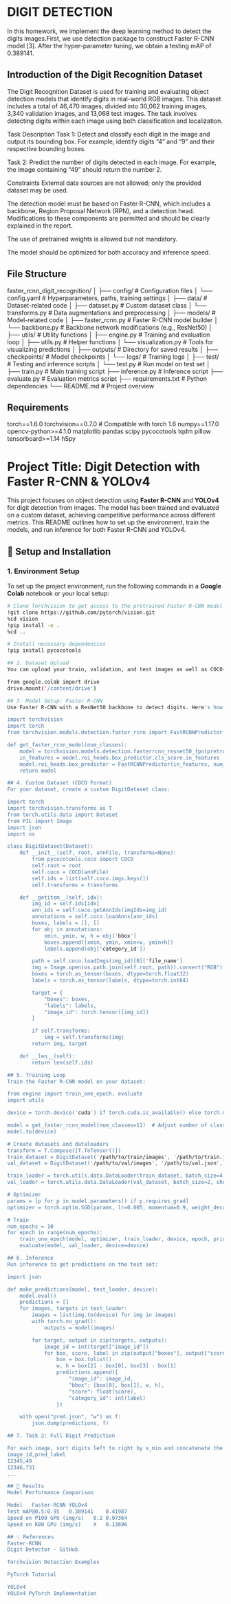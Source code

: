 # DIGIT DETECTION


In this homework, we implement the deep learning method to detect the digits images.First, we use detection package to construct Faster R-CNN model [3]. After the hyper-parameter tuning, we obtain a testing mAP of 0.389141.


##  Introduction of the Digit Recognition Dataset
The Digit Recognition Dataset is used for training and evaluating object detection models that identify digits in real-world RGB images. This dataset includes a total of 46,470 images, divided into 30,062 training images, 3,340 validation images, and 13,068 test images. The task involves detecting digits within each image using both classification and localization.

Task Description
Task 1: Detect and classify each digit in the image and output its bounding box. For example, identify digits “4” and “9” and their respective bounding boxes.

Task 2: Predict the number of digits detected in each image. For example, the image containing “49” should return the number 2.

Constraints
External data sources are not allowed; only the provided dataset may be used.

The detection model must be based on Faster R-CNN, which includes a backbone, Region Proposal Network (RPN), and a detection head. Modifications to these components are permitted and should be clearly explained in the report.

The use of pretrained weights is allowed but not mandatory.

The model should be optimized for both accuracy and inference speed.

## File Structure
faster_rcnn_digit_recognition/
│
├── config/                        # Configuration files
│   └── config.yaml               # Hyperparameters, paths, training settings
│
├── data/                          # Dataset-related code
│   ├── dataset.py                # Custom dataset class
│   └── transforms.py             # Data augmentations and preprocessing
│
├── models/                        # Model-related code
│   ├── faster_rcnn.py            # Faster R-CNN model builder
│   └── backbone.py               # Backbone network modifications (e.g., ResNet50)
│
├── utils/                         # Utility functions
│   ├── engine.py                 # Training and evaluation loop
│   ├── utils.py                  # Helper functions
│   └── visualization.py         # Tools for visualizing predictions
│
├── outputs/                       # Directory for saved results
│   ├── checkpoints/             # Model checkpoints
│   └── logs/                    # Training logs
│
├── test/                          # Testing and inference scripts
│   └── test.py                   # Run model on test set
│
├── train.py                       # Main training script
├── inference.py                   # Inference script
├── evaluate.py                    # Evaluation metrics script
├── requirements.txt               # Python dependencies
└── README.md                      # Project overview

## Requirements
torch==1.6.0
torchvision==0.7.0          # Compatible with torch 1.6
numpy==1.17.0
opencv-python>=4.1.0
matplotlib
pandas
scipy
pycocotools
tqdm
pillow
tensorboard>=1.14
h5py                       

# Project Title: **Digit Detection with Faster R-CNN & YOLOv4**

This project focuses on object detection using **Faster R-CNN** and **YOLOv4** for digit detection from images. The model has been trained and evaluated on a custom dataset, achieving competitive performance across different metrics. This README outlines how to set up the environment, train the models, and run inference for both Faster R-CNN and YOLOv4.

## 🔧 Setup and Installation

### 1. Environment Setup
To set up the project environment, run the following commands in a **Google Colab** notebook or your local setup:

```bash
# Clone Torchvision to get access to the pretrained Faster R-CNN model
!git clone https://github.com/pytorch/vision.git
%cd vision
!pip install -e .
%cd ..

# Install necessary dependencies
!pip install pycocotools

## 2. Dataset Upload
You can upload your train, validation, and test images as well as COCO-format JSON annotations using Google Drive. Run the following command to mount your Google Drive:

from google.colab import drive
drive.mount('/content/drive')

## 3. Model Setup: Faster R-CNN
Use Faster R-CNN with a ResNet50 backbone to detect digits. Here's how to define the model:

import torchvision
import torch
from torchvision.models.detection.faster_rcnn import FastRCNNPredictor

def get_faster_rcnn_model(num_classes):
    model = torchvision.models.detection.fasterrcnn_resnet50_fpn(pretrained=True)
    in_features = model.roi_heads.box_predictor.cls_score.in_features
    model.roi_heads.box_predictor = FastRCNNPredictor(in_features, num_classes)
    return model

## 4. Custom Dataset (COCO Format)
For your dataset, create a custom DigitDataset class:

import torch
import torchvision.transforms as T
from torch.utils.data import Dataset
from PIL import Image
import json
import os

class DigitDataset(Dataset):
    def __init__(self, root, annFile, transforms=None):
        from pycocotools.coco import COCO
        self.root = root
        self.coco = COCO(annFile)
        self.ids = list(self.coco.imgs.keys())
        self.transforms = transforms

    def __getitem__(self, idx):
        img_id = self.ids[idx]
        ann_ids = self.coco.getAnnIds(imgIds=img_id)
        annotations = self.coco.loadAnns(ann_ids)
        boxes, labels = [], []
        for obj in annotations:
            xmin, ymin, w, h = obj['bbox']
            boxes.append([xmin, ymin, xmin+w, ymin+h])
            labels.append(obj['category_id'])

        path = self.coco.loadImgs(img_id)[0]['file_name']
        img = Image.open(os.path.join(self.root, path)).convert("RGB")
        boxes = torch.as_tensor(boxes, dtype=torch.float32)
        labels = torch.as_tensor(labels, dtype=torch.int64)

        target = {
            "boxes": boxes,
            "labels": labels,
            "image_id": torch.tensor([img_id])
        }

        if self.transforms:
            img = self.transforms(img)
        return img, target

    def __len__(self):
        return len(self.ids)

## 5. Training Loop
Train the Faster R-CNN model on your dataset:

from engine import train_one_epoch, evaluate
import utils

device = torch.device('cuda') if torch.cuda.is_available() else torch.device('cpu')

model = get_faster_rcnn_model(num_classes=11)  # Adjust number of classes accordingly
model.to(device)

# Create datasets and dataloaders
transform = T.Compose([T.ToTensor()])
train_dataset = DigitDataset('/path/to/train/images', '/path/to/train.json', transform)
val_dataset = DigitDataset('/path/to/val/images', '/path/to/val.json', transform)

train_loader = torch.utils.data.DataLoader(train_dataset, batch_size=4, shuffle=True, collate_fn=utils.collate_fn)
val_loader = torch.utils.data.DataLoader(val_dataset, batch_size=2, shuffle=False, collate_fn=utils.collate_fn)

# Optimizer
params = [p for p in model.parameters() if p.requires_grad]
optimizer = torch.optim.SGD(params, lr=0.005, momentum=0.9, weight_decay=0.0005)

# Train
num_epochs = 10
for epoch in range(num_epochs):
    train_one_epoch(model, optimizer, train_loader, device, epoch, print_freq=100)
    evaluate(model, val_loader, device=device)

## 6. Inference
Run inference to get predictions on the test set:

import json

def make_predictions(model, test_loader, device):
    model.eval()
    predictions = []
    for images, targets in test_loader:
        images = list(img.to(device) for img in images)
        with torch.no_grad():
            outputs = model(images)

        for target, output in zip(targets, outputs):
            image_id = int(target["image_id"])
            for box, score, label in zip(output["boxes"], output["scores"], output["labels"]):
                box = box.tolist()
                w, h = box[2] - box[0], box[3] - box[1]
                predictions.append({
                    "image_id": image_id,
                    "bbox": [box[0], box[1], w, h],
                    "score": float(score),
                    "category_id": int(label)
                })

    with open("pred.json", "w") as f:
        json.dump(predictions, f)

## 7. Task 2: Full Digit Prediction

For each image, sort digits left to right by x_min and concatenate the digits into a sequence. The output is saved as a CSV file like:
image_id,pred_label
12345,49
12346,731
...

## 🚀 Results
Model Performance Comparison

Model	Faster-RCNN	YOLOv4
Test mAP@0.5:0.95	0.389141	0.41987
Speed on P100 GPU (img/s)	0.2	0.07364
Speed on K80 GPU (img/s)	X	0.13696

## 💡 References
Faster-RCNN
Digit Detector - GitHub

Torchvision Detection Examples

PyTorch Tutorial

YOLOv4
YOLOv4 PyTorch Implementation

